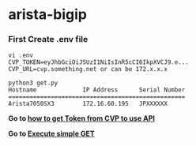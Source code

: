 # arista-bigip

### First Create .env file

```
vi .env
CVP_TOKEN=eyJhbGciOiJSUzI1NiIsInR5cCI6IkpXVCJ9.e...
CVP_URL=cvp.something.net or can be 172.x.x.x

```
```
python3 get.py
Hostname             IP Address      Serial Number
==================================================
Arista7050SX3        172.16.60.195   JPXXXXXX

```
**Go to [how to get Token from CVP to use API](docs/token.md)**

**Go to [Execute simple GET ](docs/ex1.md)**

